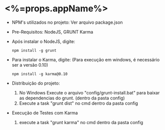 <%=props.appName%>
=================

- NPM's utilizados no projeto:
    Ver arquivo package.json

- Pre-Requisitos:
     NodeJS,
     GRUNT
     Karma
 - Após instalar o NodeJS, digite:
 
    `npm install -g grunt`
 - Para instalar o Karma, digite: (Para execução em windows, é necessário ser a versão 0.10)
 
    `npm install -g karma@0.10` 
 
 - Distribuição do projeto:

    1) No Windows Execute o arquivo "config/grunt-install.bat" para baixar as dependencias do grunt. (dentro da pasta config)
    2) Execute a task "grunt dist" no cmd dentro da pasta config

 - Execução de Testes com Karma

    1) execute a task "grunt karma" no cmd dentro da pasta config
